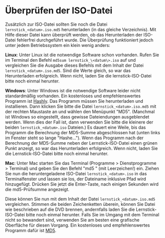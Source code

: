 # Überprüfen der ISO-Datei
Zusätzlich zur ISO-Datei sollten Sie noch die Datei `lernstick_<datum>.iso.md5` herunterladen (in das gleiche Verzeichnis). Mit Hilfe dieser Datei kann überprüft werden, ob das Herunterladen der ISO-Datei fehlerfrei durchgeführt wurde. Die Überprüfung funktioniert jedoch unter jedem Betriebssystem ein klein wenig anders:

**Linux**: Unter Linux ist die notwendige Software schon vorhanden. Rufen Sie im Terminal den Befehl `md5sum lernstick_\<datum\>.iso` auf und vergleichen Sie die Ausgabe dieses Befehls mit dem Inhalt der Datei `lernstick_<datum>.iso.md5`. Sind die Werte gleich, so war das Herunterladen erfolgreich. Wenn nicht, laden Sie die lernstick-ISO-Datei bitte noch einmal herunter.

**Windows**: Unter Windows ist die notwendige Software leider nicht standardmäßig vorhanden. Ein kostenloses und empfehlenswertes Programm ist [Hashly](http://lafin.de/software.html). Das Programm müssen Sie herunterladen und installieren. Dann klicken Sie bitte die Datei `lernstick_<datum>.iso.md5` mit der rechten Maustaste an und wählen den Menüpunkt "MD5". (Manchmal ist Windows so eingestellt, dass gewisse Dateiendungen ausgeblendet werden. Wenn dies der Fall ist, dann verwenden Sie bitte die kleinere der beiden `lernstick_<datum>.iso` Dateien.) Es dauert eine Weile, bis das Programm die Berechnung der MD5-Summe abgeschlossen hat (unten links im Fenster steht so lange "Hashe..."). Wenn das Programm nach der Berechnung der MD5-Summe neben der Lernstick-ISO-Datei einen grünen Punkt anzeigt, so war das Herunterladen erfolgreich. Wenn nicht, laden Sie die Lernstick-ISO-Datei bitte noch einmal herunter.

**Mac**: Unter Mac starten Sie das Terminal (Programme > Dienstprogramme > Terminal) und geben Sie den Befehl "md5 " (mit Leerzeichen!) ein. Ziehen Sie nun die heruntergeladene ISO-Datei `lernstick_<datum>.iso` in das Terminalfenster und lassen sie los, der Dateiname inklusive Pfad wird hinzugefügt. Drücken Sie jetzt die Enter-Taste, nach einigen Sekunden wird die md5-Prüfsumme angezeigt.

Diese können Sie nun mit dem Inhalt der Datei `lernstick_<datum>.iso.md5` vergleichen. Stimmen die beiden Zeichenketten überein, können Sie Datei wie beschrieben auf die DVD brennen, andernfalls laden Sie die Lernstick-ISO-Datei bitte noch einmal herunter. Falls Sie im Umgang mit dem Terminal nicht so bewandert sind, verwenden Sie am besten eine grafische Oberfläche für diesen Vorgang. Ein kostenloses und empfehlenswertes Programm dafür ist [MD5](https://eternalstorms.at/discontinued/Eternal_Storms_Softwares_discontinued_apps/Eternal_Storms_Softwares_discontinued_apps.html).

